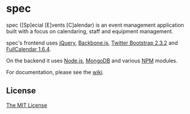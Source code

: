 spec
====

spec ([Sp]ecial [E]vents [C]alendar) is an event management application built with a focus on calendaring, staff and equipment management.

spec's frontend uses [jQuery](http://jquery.com), [Backbone.js](http://backbonejs.com), [Twitter Bootstrap 2.3.2](http://getbootstrap.com/2.3.2/) and [FullCalendar 1.6.4](http://arshaw.com/fullcalendar/).

On the backend it uses [Node.js](http://nodejs.org/), [MongoDB](http://www.mongodb.org/) and various [NPM](https://www.npmjs.org/) modules.

For documentation, please see the [wiki](https://github.com/wesleyan/spec/wiki).

## License
[The MIT License](http://github.com/wesleyan/spec/blob/develop/LICENSE)